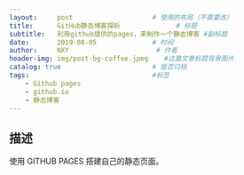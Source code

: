 ```yaml
---
layout:     post                    # 使用的布局（不需要改）
title:      GitHub静态博客探析              # 标题 
subtitle:   利用github提供的pages，来制作一个静态博客 #副标题
date:       2019-08-05              # 时间
author:     NXY                      # 作者
header-img: img/post-bg-coffee.jpeg    #这篇文章标题背景图片
catalog: true                       # 是否归档
tags:                               #标签
    - Github pages
    - github.io
    - 静态博客
---
```


## 描述

使用 GITHUB PAGES 搭建自己的静态页面。



